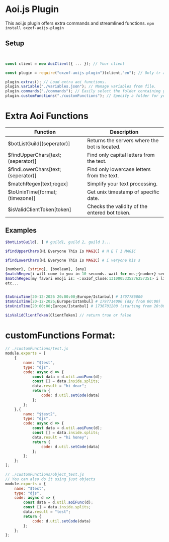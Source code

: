 # Aoi.js Plugin
This aoi.js plugin offers extra commands and streamlined functions.
`npm install oxzof-aoijs-plugin`


## Setup
```javascript


const client = new AoiClient({ ... }); // Your client

const plugin = require("oxzof-aoijs-plugin")(client,"en"); // Only tr and en languages ​​available

plugin.extras(); // Load extra aoi functions.
plugin.variable("./variables.json"); // Manage variables from file.
plugin.commands("./commands"); // Easily select the folder containing your commands.
plugin.customFunctions("./customFunctions"); // Specify a folder for your custom functions.

```

# Extra Aoi Functions

| Function | Description |
| --- | --- |
| $botListGuild[(seperator)] | Returns the servers where the bot is located. |
| $findUpperChars[text;(seperator)] | Find only capital letters from the text. |
| $findLowerChars[text;(seperator)] | Find only lowercase letters from the text. |
| $matchRegex[text;regex] | Simplify your text processing. |
| $toUnixTime[format;(timezone)] | Get unix timestamp of specific date. |
| $isValidClientToken[token] | Checks the validity of the entered bot token. |

## Examples
```php
$botListGuild[, ] # guild1, guild 2, guild 3...

$findUpperChars[Hi Everyone This Is MAGIC] # H E T I MAGIC

$findLowerChars[Hi Everyone This Is MAGIC] # i veryone his s

{number}, {string}, {boolean}, {any}
$matchRegex[i will come to you in 10 seconds. wait for me.;{number} seconds] # 10 seconds
$matchRegex[my favori emoji is: <:oxzof_Close:1310005335276257351> i like it!;emoji is: {any}] # emoji is: <:oxzof_Close:1310005335276257351>
etc...


$toUnixTime[20-12-2026 20:00:00;Europe/Istanbul] # 1797786000
$toUnixTime[20-12-2026;Europe/Istanbul] # 1797714000 (day from 00:00)
$toUnixTime[20:00:00;Europe/Istanbul] # 1736701200 (starting from 20:00 today)

$isValidClientToken[ClientToken] // return true or false
```


# customFunctions Format:
```javascript
// ./customFunctions/test.js
module.exports = [
    {
        name: "$test",
        type: "djs",
        code: async d => {
            const data = d.util.aoiFunc(d);
            const [] = data.inside.splits;
            data.result = "hi dear";
            return {
                code: d.util.setCode(data)
            };
        };
    },{
        name: "$test2",
        type: "djs",
        code: async d => {
            const data = d.util.aoiFunc(d);
            const [] = data.inside.splits;
            data.result = "hi honey";
            return {
                code: d.util.setCode(data)
            };
        };
    };
];
```


```javascript
// ./customFunctions/object_test.js
// You can also do it using just objects
module.exports = {
    name: "$test",
    type: "djs",
    code: async d => {
        const data = d.util.aoiFunc(d);
        const [] = data.inside.splits;
        data.result = "test";
        return {
            code: d.util.setCode(data)
        };
    };
};

```